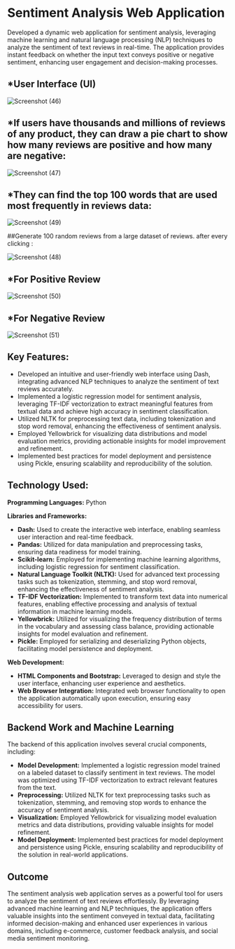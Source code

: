 # Sentiment Analysis Web Application

Developed a dynamic web application for sentiment analysis, leveraging machine learning and natural language processing (NLP) techniques to analyze the sentiment of text reviews in real-time. The application provides instant feedback on whether the input text conveys positive or negative sentiment, enhancing user engagement and decision-making processes.

## *User Interface (UI)

![Screenshot (46)](https://github.com/sagarjha265/Sentiment-Analysis-Web-Application/assets/67288575/f4b2b187-f1db-41f8-9b70-77d98e04f895)

## *If users have thousands and millions of reviews of any product, they can draw a pie chart to show how many reviews are positive and how many are negative:

![Screenshot (47)](https://github.com/sagarjha265/Sentiment-Analysis-Web-Application/assets/67288575/11fc5f23-e970-423a-89d9-43ccd7d97b3f)

## *They can find the top 100 words that are used most frequently in reviews data:

![Screenshot (49)](https://github.com/sagarjha265/Sentiment-Analysis-Web-Application/assets/67288575/2ffa8884-3cc8-4b66-aab9-c858fa57a94b)

##Generate 100 random reviews from a large dataset of reviews. after every clicking :

![Screenshot (48)](https://github.com/sagarjha265/Sentiment-Analysis-Web-Application/assets/67288575/f9a106db-522a-4426-bf1f-367a4ead6c8b)

## *For Positive Review

![Screenshot (50)](https://github.com/sagarjha265/Sentiment-Analysis-Web-Application/assets/67288575/f13a0dae-7fe8-427f-8f30-55fa283ba9f1)

## *For Negative Review

![Screenshot (51)](https://github.com/sagarjha265/Sentiment-Analysis-Web-Application/assets/67288575/c807790f-8463-4209-976d-f159f10ffaeb)

## Key Features:

- Developed an intuitive and user-friendly web interface using Dash, integrating advanced NLP techniques to analyze the sentiment of text reviews accurately.
- Implemented a logistic regression model for sentiment analysis, leveraging TF-IDF vectorization to extract meaningful features from textual data and achieve high accuracy in sentiment classification.
- Utilized NLTK for preprocessing text data, including tokenization and stop word removal, enhancing the effectiveness of sentiment analysis.
- Employed Yellowbrick for visualizing data distributions and model evaluation metrics, providing actionable insights for model improvement and refinement.
- Implemented best practices for model deployment and persistence using Pickle, ensuring scalability and reproducibility of the solution.

## Technology Used:

**Programming Languages:** Python

**Libraries and Frameworks:**
- **Dash:** Used to create the interactive web interface, enabling seamless user interaction and real-time feedback.
- **Pandas:** Utilized for data manipulation and preprocessing tasks, ensuring data readiness for model training.
- **Scikit-learn:** Employed for implementing machine learning algorithms, including logistic regression for sentiment classification.
- **Natural Language Toolkit (NLTK):** Used for advanced text processing tasks such as tokenization, stemming, and stop word removal, enhancing the effectiveness of sentiment analysis.
- **TF-IDF Vectorization:** Implemented to transform text data into numerical features, enabling effective processing and analysis of textual information in machine learning models.
- **Yellowbrick:** Utilized for visualizing the frequency distribution of terms in the vocabulary and assessing class balance, providing actionable insights for model evaluation and refinement.
- **Pickle:** Employed for serializing and deserializing Python objects, facilitating model persistence and deployment.

**Web Development:**
- **HTML Components and Bootstrap:** Leveraged to design and style the user interface, enhancing user experience and aesthetics.
- **Web Browser Integration:** Integrated web browser functionality to open the application automatically upon execution, ensuring easy accessibility for users.

## Backend Work and Machine Learning

The backend of this application involves several crucial components, including:

- **Model Development:** Implemented a logistic regression model trained on a labeled dataset to classify sentiment in text reviews. The model was optimized using TF-IDF vectorization to extract relevant features from the text.
- **Preprocessing:** Utilized NLTK for text preprocessing tasks such as tokenization, stemming, and removing stop words to enhance the accuracy of sentiment analysis.
- **Visualization:** Employed Yellowbrick for visualizing model evaluation metrics and data distributions, providing valuable insights for model refinement.
- **Model Deployment:** Implemented best practices for model deployment and persistence using Pickle, ensuring scalability and reproducibility of the solution in real-world applications.

## Outcome
The sentiment analysis web application serves as a powerful tool for users to analyze the sentiment of text reviews effortlessly. By leveraging advanced machine learning and NLP techniques, the application offers valuable insights into the sentiment conveyed in textual data, facilitating informed decision-making and enhanced user experiences in various domains, including e-commerce, customer feedback analysis, and social media sentiment monitoring.






